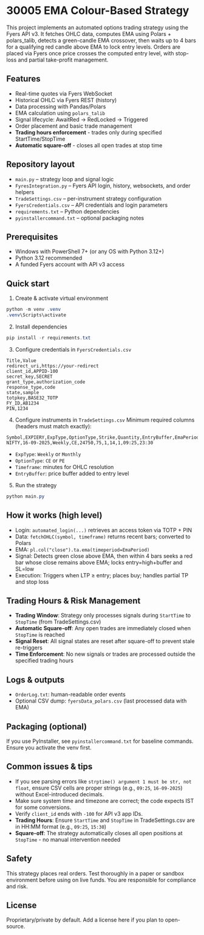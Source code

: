 # 30005 EMA Colour-Based Strategy

This project implements an automated options trading strategy using the Fyers API v3. It fetches OHLC data, computes EMA using Polars + polars_talib, detects a green-candle EMA crossover, then waits up to 4 bars for a qualifying red candle above EMA to lock entry levels. Orders are placed via Fyers once price crosses the computed entry level, with stop-loss and partial take-profit management.

## Features
- Real-time quotes via Fyers WebSocket
- Historical OHLC via Fyers REST (history)
- Data processing with Pandas/Polars
- EMA calculation using `polars_talib`
- Signal lifecycle: AwaitRed → RedLocked → Triggered
- Order placement and basic trade management
- **Trading hours enforcement** - trades only during specified StartTime/StopTime
- **Automatic square-off** - closes all open trades at stop time

## Repository layout
- `main.py` – strategy loop and signal logic
- `FyresIntegration.py` – Fyers API login, history, websockets, and order helpers
- `TradeSettings.csv` – per-instrument strategy configuration
- `FyersCredentials.csv` – API credentials and login parameters
- `requirements.txt` – Python dependencies
- `pyinstallercommand.txt` – optional packaging notes

## Prerequisites
- Windows with PowerShell 7+ (or any OS with Python 3.12+)
- Python 3.12 recommended
- A funded Fyers account with API v3 access

## Quick start
1) Create & activate virtual environment
```powershell
python -m venv .venv
.venv\Scripts\activate
```

2) Install dependencies
```powershell
pip install -r requirements.txt
```

3) Configure credentials in `FyersCredentials.csv`
```
Title,Value
redirect_uri,https://your-redirect
client_id,APPID-100
secret_key,SECRET
grant_type,authorization_code
response_type,code
state,sample
totpkey,BASE32_TOTP
FY_ID,AB1234
PIN,1234
```

4) Configure instruments in `TradeSettings.csv`
Minimum required columns (headers must match exactly):
```
Symbol,EXPIERY,ExpType,OptionType,Strike,Quantity,EntryBuffer,EmaPeriod,Timeframe,StartTime,Stoptime
NIFTY,16-09-2025,Weekly,CE,24750,75,1,14,1,09:25,23:30
```
- `ExpType`: `Weekly` or `Monthly`
- `OptionType`: `CE` or `PE`
- `Timeframe`: minutes for OHLC resolution
- `EntryBuffer`: price buffer added to entry level

5) Run the strategy
```powershell
python main.py
```

## How it works (high level)
- Login: `automated_login(...)` retrieves an access token via TOTP + PIN
- Data: `fetchOHLC(symbol, timeframe)` returns recent bars; converted to Polars
- EMA: `pl.col("close").ta.ema(timeperiod=EmaPeriod)`
- Signal: Detects green close above EMA, then within 4 bars seeks a red bar whose close remains above EMA; locks entry=high+buffer and SL=low
- Execution: Triggers when LTP ≥ entry; places buy; handles partial TP and stop loss

## Trading Hours & Risk Management
- **Trading Window**: Strategy only processes signals during `StartTime` to `StopTime` (from TradeSettings.csv)
- **Automatic Square-off**: Any open trades are immediately closed when `StopTime` is reached
- **Signal Reset**: All signal states are reset after square-off to prevent stale re-triggers
- **Time Enforcement**: No new signals or trades are processed outside the specified trading hours

## Logs & outputs
- `OrderLog.txt`: human-readable order events
- Optional CSV dump: `fyersData_polars.csv` (last processed data with EMA)

## Packaging (optional)
If you use PyInstaller, see `pyinstallercommand.txt` for baseline commands. Ensure you activate the venv first.

## Common issues & tips
- If you see parsing errors like `strptime() argument 1 must be str, not float`, ensure CSV cells are proper strings (e.g., `09:25`, `16-09-2025`) without Excel-introduced decimals.
- Make sure system time and timezone are correct; the code expects IST for some conversions.
- Verify `client_id` ends with `-100` for API v3 app IDs.
- **Trading Hours**: Ensure `StartTime` and `StopTime` in TradeSettings.csv are in HH:MM format (e.g., `09:25`, `15:30`)
- **Square-off**: The strategy automatically closes all open positions at `StopTime` - no manual intervention needed

## Safety
This strategy places real orders. Test thoroughly in a paper or sandbox environment before using on live funds. You are responsible for compliance and risk.

## License
Proprietary/private by default. Add a license here if you plan to open-source.
